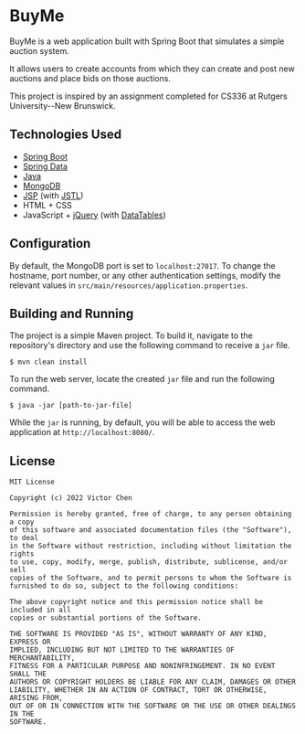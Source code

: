# BuyMe

BuyMe is a web application built with Spring Boot that simulates a simple auction system.

It allows users to create accounts from which they can create and post new auctions and place bids on those auctions.

This project is inspired by an assignment completed for CS336 at Rutgers University--New Brunswick.

## Technologies Used

* [Spring Boot](https://spring.io/projects/spring-boot)
* [Spring Data](https://spring.io/projects/spring-data)
* [Java](https://www.java.com/en/)
* [MongoDB](https://www.mongodb.com/)
* [JSP](https://projects.eclipse.org/projects/ee4j.jsp) (with [JSTL](https://projects.eclipse.org/projects/ee4j.jstl))
* HTML + CSS
* JavaScript + [jQuery](https://jquery.com/) (with [DataTables](https://datatables.net/))

## Configuration

By default, the MongoDB port is set to `localhost:27017`. To change the hostname, port number, or any other authentication settings, modify the relevant values in `src/main/resources/application.properties`.

## Building and Running

The project is a simple Maven project. To build it, navigate to the repository's directory and use the following command to receive a `jar` file.

    $ mvn clean install

To run the web server, locate the created `jar` file and run the following command.

    $ java -jar [path-to-jar-file]

While the `jar` is running, by default, you will be able to access the web application at `http://localhost:8080/`.

## License

    MIT License

    Copyright (c) 2022 Victor Chen

    Permission is hereby granted, free of charge, to any person obtaining a copy
    of this software and associated documentation files (the "Software"), to deal
    in the Software without restriction, including without limitation the rights
    to use, copy, modify, merge, publish, distribute, sublicense, and/or sell
    copies of the Software, and to permit persons to whom the Software is
    furnished to do so, subject to the following conditions:

    The above copyright notice and this permission notice shall be included in all
    copies or substantial portions of the Software.

    THE SOFTWARE IS PROVIDED "AS IS", WITHOUT WARRANTY OF ANY KIND, EXPRESS OR
    IMPLIED, INCLUDING BUT NOT LIMITED TO THE WARRANTIES OF MERCHANTABILITY,
    FITNESS FOR A PARTICULAR PURPOSE AND NONINFRINGEMENT. IN NO EVENT SHALL THE
    AUTHORS OR COPYRIGHT HOLDERS BE LIABLE FOR ANY CLAIM, DAMAGES OR OTHER
    LIABILITY, WHETHER IN AN ACTION OF CONTRACT, TORT OR OTHERWISE, ARISING FROM,
    OUT OF OR IN CONNECTION WITH THE SOFTWARE OR THE USE OR OTHER DEALINGS IN THE
    SOFTWARE.
